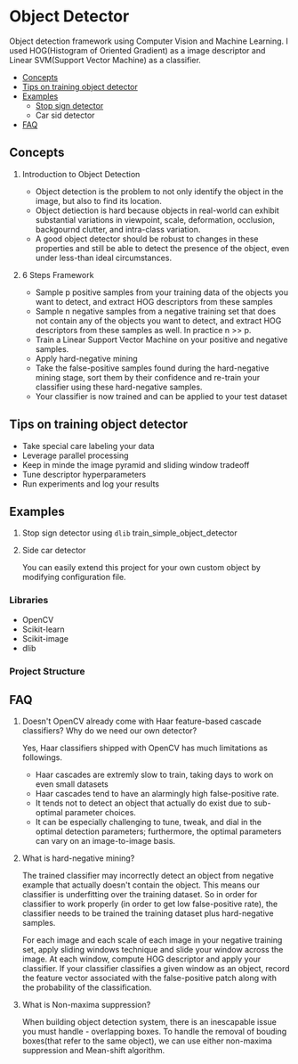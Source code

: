 # Object Detector
Object detection framework using Computer Vision and Machine Learning. I used HOG(Histogram of Oriented Gradient) as a image descriptor and Linear SVM(Support Vector Machine) as a classifier.

- [Concepts](#concepts)
- [Tips on training object detector](#tips-on-training-object-detector)
- [Examples](#examples)
    - [Stop sign detector](stop_sign_detector/README.md)
    - Car sid detector
- [FAQ](#faq)

## Concepts
1. Introduction to Object Detection
    - Object detection is the problem to not only identify the object in the image, but also to find its location.
    - Object detiection is hard because objects in real-world can exhibit substantial variations in viewpoint, scale, deformation, occlusion, backgournd clutter, and intra-class variation.
    - A good object detector should be robust to changes in these properties and still be able to detect the presence of the object, even under less-than ideal circumstances.

2. 6 Steps Framework
    - Sample p positive samples from your training data of the objects you want to detect, and extract HOG descriptors from these samples
    - Sample n negative samples from a negative training set that does not contain any of the objects you want to detect, and extract HOG descriptors from these samples as well. In practice n >> p.
    - Train a Linear Support Vector Machine on your positive and negative samples.
    - Apply hard-negative mining
    - Take the false-positive samples found during the hard-negative mining stage, sort them by their confidence and re-train your classifier using these hard-negative samples.
    - Your classifier is now trained and can be applied to your test dataset

## Tips on training object detector
- Take special care labeling your data
- Leverage parallel processing
- Keep in minde the image pyramid and sliding window tradeoff
- Tune descriptor hyperparameters
- Run experiments and log your results

## Examples
1. Stop sign detector using `dlib` train_simple_object_detector
2. Side car detector

    You can easily extend this project for your own custom object by modifying configuration file.

### Libraries
- OpenCV
- Scikit-learn
- Scikit-image
- dlib

### Project Structure

## FAQ
1. Doesn't OpenCV already come with Haar feature-based cascade classifiers? Why do we need our own detector?

    Yes, Haar classifiers shipped with OpenCV has much limitations as followings.
    - Haar cascades are extremly slow to train, taking days to work on even small datasets
    - Haar cascades tend to have an alarmingly high false-positive rate.
    - It tends not to detect an object that actually do exist due to sub-optimal parameter choices.
    - It can be especially challenging to tune, tweak, and dial in the optimal detection parameters; furthermore, the optimal parameters can vary on an image-to-image basis.

2. What is hard-negative mining?

    The trained classifier may incorrectly detect an object from negative example that actually doesn't contain the object. This means our classifier is underfitting over the training dataset. So in order for classifier to work properly (in order to get low false-positive rate), the classifier needs to be trained the training dataset plus hard-negative samples.

    For each image and each scale of each image in your negative training set, apply sliding windows technique and slide your window across the image. At each window, compute HOG descriptor and apply your classifier. If your classifier classifies a given window as an object, record the feature vector associated with the false-positive patch along with the probability of the classification.

3. What is Non-maxima suppression?

    When building object detection system, there is an inescapable issue you must handle - overlapping boxes. To handle the removal of bouding boxes(that refer to the same object), we can use either non-maxima suppression and Mean-shift algorithm.